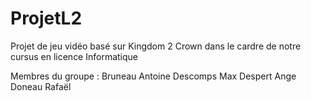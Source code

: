 # ProjetL2

Projet de jeu vidéo basé sur Kingdom 2 Crown dans le cardre de notre cursus en licence Informatique

Membres du groupe :
Bruneau Antoine 
Descomps Max
Despert Ange
Doneau Rafaël
